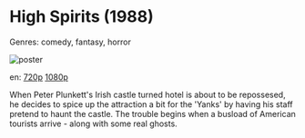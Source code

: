 # High Spirits (1988)

Genres: comedy, fantasy, horror

![poster](http://image.tmdb.org/t/p/w500/mX85r9x5biMJGCtmgXWVbnQQdyK.jpg)

en:
  [720p](magnet:?xt=urn:btih:15B471467FBE0C25A3D24177B6F3FCF5AF877C57&tr=udp://glotorrents.pw:6969/announce&tr=udp://tracker.opentrackr.org:1337/announce&tr=udp://torrent.gresille.org:80/announce&tr=udp://tracker.openbittorrent.com:80&tr=udp://tracker.coppersurfer.tk:6969&tr=udp://tracker.leechers-paradise.org:6969&tr=udp://p4p.arenabg.ch:1337&tr=udp://tracker.internetwarriors.net:1337)
  [1080p](magnet:?xt=urn:btih:42FAD82C9B1C1ADCBAE0D8B913612A4236C9DD8D&tr=udp://glotorrents.pw:6969/announce&tr=udp://tracker.opentrackr.org:1337/announce&tr=udp://torrent.gresille.org:80/announce&tr=udp://tracker.openbittorrent.com:80&tr=udp://tracker.coppersurfer.tk:6969&tr=udp://tracker.leechers-paradise.org:6969&tr=udp://p4p.arenabg.ch:1337&tr=udp://tracker.internetwarriors.net:1337)
  


When Peter Plunkett's Irish castle turned hotel is about to be repossesed, he decides to spice up the attraction a bit for the 'Yanks' by having his staff pretend to haunt the castle. The trouble begins when a busload of American tourists arrive - along with some real ghosts.